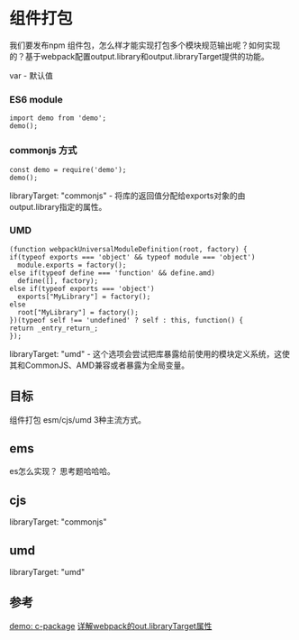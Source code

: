 # 组件打包

我们要发布npm 组件包，怎么样才能实现打包多个模块规范输出呢？如何实现的？基于webpack配置output.library和output.libraryTarget提供的功能。

var - 默认值

### ES6 module
```
import demo from 'demo';
demo();
```

### commonjs 方式
```
const demo = require('demo');
demo();
```
libraryTarget: "commonjs" - 将库的返回值分配给exports对象的由output.library指定的属性。

### UMD
```
(function webpackUniversalModuleDefinition(root, factory) {
if(typeof exports === 'object' && typeof module === 'object')
  module.exports = factory();
else if(typeof define === 'function' && define.amd)
  define([], factory);
else if(typeof exports === 'object')
  exports["MyLibrary"] = factory();
else
  root["MyLibrary"] = factory();
})(typeof self !== 'undefined' ? self : this, function() {
return _entry_return_;
});
```
libraryTarget: "umd" - 这个选项会尝试把库暴露给前使用的模块定义系统，这使其和CommonJS、AMD兼容或者暴露为全局变量。
## 目标
组件打包 esm/cjs/umd 3种主流方式。

## ems
es怎么实现？
思考题哈哈哈。


## cjs
libraryTarget: "commonjs"

## umd
libraryTarget: "umd"

## 参考
[demo: c-package](https://github.com/chdyiboke/c-package)
[详解webpack的out.libraryTarget属性](https://blog.csdn.net/frank_yll/article/details/78992778)